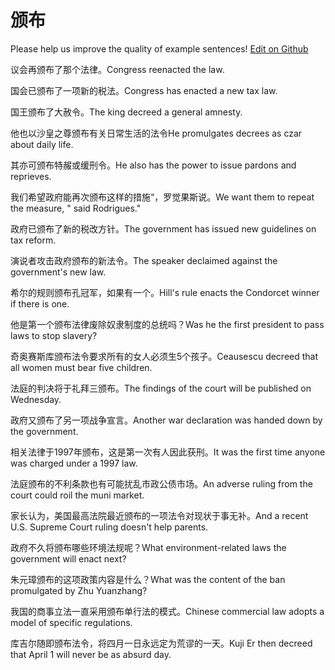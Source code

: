 # 颁布

Please help us improve the quality of example sentences! [Edit on Github](https://github.com/jiyushe/jiyu-example-sentence-source/blob/main/chinese/banbu.md)

<p><span class="chinese">议会再颁布了那个法律。</span><span class="english">Congress reenacted the law.</span></p>

<p><span class="chinese">国会已颁布了一项新的税法。</span><span class="english">Congress has enacted a new tax law.</span></p>

<p><span class="chinese">国王颁布了大赦令。</span><span class="english">The king decreed a general amnesty.</span></p>

<p><span class="chinese">他也以沙皇之尊颁布有关日常生活的法令</span><span class="english">He promulgates decrees as czar about daily life.</span></p>

<p><span class="chinese">其亦可颁布特赧或缓刑令。</span><span class="english">He also has the power to issue pardons and reprieves.</span></p>

<p><span class="chinese">我们希望政府能再次颁布这样的措施“，罗觉果斯说。</span><span class="english">We want them to repeat the measure, " said Rodrigues."</span></p>

<p><span class="chinese">政府已颁布了新的税改方针。</span><span class="english">The government has issued new guidelines on tax reform.</span></p>

<p><span class="chinese">演说者攻击政府颁布的新法令。</span><span class="english">The speaker declaimed against the government's new law.</span></p>

<p><span class="chinese">希尔的规则颁布孔冠军，如果有一个。</span><span class="english">Hill's rule enacts the Condorcet winner if there is one.</span></p>

<p><span class="chinese">他是第一个颁布法律废除奴隶制度的总统吗？</span><span class="english">Was he the first president to pass laws to stop slavery?</span></p>

<p><span class="chinese">奇奥赛斯库颁布法令要求所有的女人必须生5个孩子。</span><span class="english">Ceausescu decreed that all women must bear five children.</span></p>

<p><span class="chinese">法庭的判决将于礼拜三颁布。</span><span class="english">The findings of the court will be published on Wednesday.</span></p>

<p><span class="chinese">政府又颁布了另一项战争宣言。</span><span class="english">Another war declaration was handed down by the government.</span></p>

<p><span class="chinese">相关法律于1997年颁布，这是第一次有人因此获刑。</span><span class="english">It was the first time anyone was charged under a 1997 law.</span></p>

<p><span class="chinese">法庭颁布的不利条款也有可能扰乱市政公债市场。</span><span class="english">An adverse ruling from the court could roil the muni market.</span></p>

<p><span class="chinese">家长认为，美国最高法院最近颁布的一项法令对现状于事无补。</span><span class="english">And a recent U.S. Supreme Court ruling doesn't help parents.</span></p>

<p><span class="chinese">政府不久将颁布哪些环境法规呢？</span><span class="english">What environment-related laws the government will enact next?</span></p>

<p><span class="chinese">朱元璋颁布的这项政策内容是什么？</span><span class="english">What was the content of the ban promulgated by Zhu Yuanzhang?</span></p>

<p><span class="chinese">我国的商事立法一直采用颁布单行法的模式。</span><span class="english">Chinese commercial law adopts a model of specific regulations.</span></p>

<p><span class="chinese">库吉尔随即颁布法令，将四月一日永远定为荒谬的一天。</span><span class="english">Kuji Er then decreed that April 1 will never be as absurd day.</span></p>

